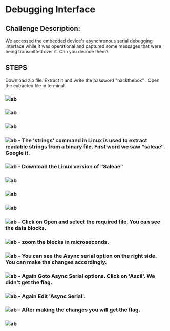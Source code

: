 # Debugging Interface 
## Challenge Description: 
We accessed the embedded device's asynchronous serial debugging interface while it was operational and captured some messages that were being transmitted over it. Can you decode them?

## STEPS
Download zip file. Extract it and write the password "hackthebox" . Open the extracted file in terminal.

### ![ab](https://github.com/user-attachments/assets/daa93491-a69d-49da-a283-0ef1cdfc54b0) 
### ![ab](https://github.com/user-attachments/assets/ef31e7e1-074a-427c-b468-cb9346b8f803)
### ![ab](https://github.com/user-attachments/assets/c168a4e0-7c08-481c-bc92-0083adbe338e)
### ![ab](https://github.com/user-attachments/assets/aba40fb5-564b-4096-bbc2-b680e951841b) - The 'strings' command in Linux is used to extract readable strings from a binary file. First word we saw "saleae". Google it.
### ![ab](https://github.com/user-attachments/assets/b730e62b-e7d2-44bf-9103-8b0fae794e8f) - Download the Linux version of "Saleae"
### ![ab](https://github.com/user-attachments/assets/8f7da1c7-1bfb-4d00-bb39-70e00af3d7d2) 
### ![ab](https://github.com/user-attachments/assets/2afb0dde-848d-485f-8eb3-8914b434a7cf)
### ![ab](https://github.com/user-attachments/assets/706911aa-6683-4b5d-bf3a-cd32e76439ea)
### ![ab](https://github.com/user-attachments/assets/864ed12b-62b8-4e84-a3d2-ef43cac6f481) - Click on Open and select the required file. You can see the data blocks.
### ![ab](https://github.com/user-attachments/assets/115f3508-72a4-48e9-bdb0-6d7c74d2b6d3) - zoom the blocks in microseconds.
### ![ab](https://github.com/user-attachments/assets/8908025c-e297-4e1a-818f-45e91fb74354) - You can see the Async serial option on the right side. You can make the changes accordingly.
### ![ab](https://github.com/user-attachments/assets/5c0d4f53-8844-44c6-bcd4-31c1f7941bc9) - Again Goto Async Serial options. Click on 'Ascii'. We didn't get the flag.  
### ![ab](https://github.com/user-attachments/assets/8839a0c4-1e28-44ba-8470-484d9d64cf8f) - Again Edit 'Async Serial'.
### ![ab](https://github.com/user-attachments/assets/dea6dd84-e931-40c0-89a6-f8184097e685) - After making the changes you will get the flag.
### ![ab](https://github.com/user-attachments/assets/cd743c2a-1faa-4bec-aafc-10f3b62caffa) 
